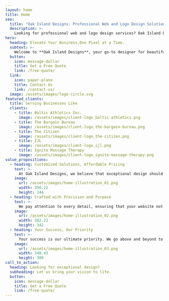 ```yaml
---
layout: home
title: Home
seo:
  title: "Oak Island Designs: Professional Web and Logo Design Solutions for Businesses"
  description: >-
    Looking for professional web and logo design services? Oak Island Designs is your trusted partner. We create captivating designs that resonate with your target audience and drive business growth.
hero:
  heading: Elevate Your Business,One Pixel at a Time.
  subtext: >-
    Welcome to **Oak Island Designs**, your go-to designer for beautiful websites & logos tailored for small to medium businesses. We believe that every brand deserves an extraordinary online presence that leaves a lasting impression.
  button:
    icon: message-dollar
    title: Get a Free Quote
    link: /free-quote/
  link:
    icon: paper-plane
    title: Contact Us
    link: /contact-us/
  image: /assets/images/logo-circle.svg
featured_clients:
  title: Serving Businesses Like
  clients:
    - title: Baltic Athletics Inc.
      image: /assets/images/client-logo_baltic-athletics.png
    - title: The Bargain Bureau
      image: /assets/images/client-logo_the-bargain-bureau.png
    - title: The Citizen
      image: /assets/images/client-logo_the-citizen.png
    - title: IJL
      image: /assets/images/client-logo_ijl.png
    - title: Ignite Massage Therapy
      image: /assets/images/client-logo_ignite-massage-therapy.png
value_propositions:
  - heading: Customized Solutions, Affordable Pricing
    text: >-
      At Oak Island Designs, we believe that exceptional design should be accessible to businesses of all sizes. We offer transparent and competitive pricing, ensuring that you receive high-quality designs without breaking the bank.
    image:
      url: /assets/images/home-illustration_01.png
      width: 356.22
      height: 244
  - heading: Crafted with Precision and Purpose
    text: >-
      We pay attention to every detail, ensuring that your website not only looks visually appealing but also works seamlessly on all devices. With user experience at the forefront, we create designs that engage and convert your visitors into loyal customers.
    image:
      url: /assets/images/home-illustration_02.png
      width: 282.22
      height: 342
  - heading: Your Success, Our Priority
    text: >-
      Your success is our ultimate priority. We go above and beyond to understand your business goals, target audience, and industry landscape. By blending our expertise with your vision, we craft designs that elevate your brand, establish credibility, and help you stand out from the competition.
    image:
      url: /assets/images/home-illustration_03.png
      width: 340.43
      height: 300
call_to_action:
  heading: Looking for exceptional design?
  subheading: Let us bring your vision to life.
  button:
    icon: message-dollar
    title: Get a Free Quote
    link: /free-quote/
---
```


